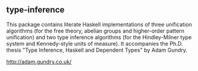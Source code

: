 type-inference
--------------

This package contains literate Haskell implementations of three
unification algorithms (for the free theory, abelian groups and
higher-order pattern unification) and two type inference algorithms
(for the Hindley-Milner type system and Kennedy-style units of
measure).  It accompanies the Ph.D. thesis "Type Inference, Haskell
and Dependent Types" by Adam Gundry.

http://adam.gundry.co.uk/
